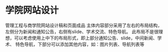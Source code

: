 # 学院网站设计

管理工程与商学院网站设计稿和页面成品
主体内容部分采用了左右的布局结构，左侧分为新闻和通知公告，右侧有slide、学术交流、特色导航。
此布局不是很理想，可以考虑使用上中下的布局形式，即上部分通知公告、slide，中间新闻、学术、 特色导航，下部分可以添加其他内容，如：图片列表、导航列表等
